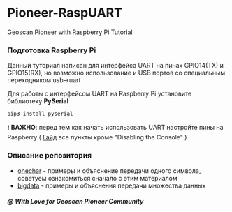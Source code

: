 # Pioneer-RaspUART
Geoscan Pioneer with Raspberry Pi Tutorial

### Подготовка Raspberry Pi
Данный туториал написан для интерфейса UART на пинах GPIO14(TX) и GPIO15(RX), но возможно использование и USB портов со специальным переходником usb->uart

Для работы с интерфейсом UART на Raspberry Pi установите библиотеку __PySerial__

```
pip3 install pyserial
```
:heavy_exclamation_mark: __ВАЖНО__: перед тем как начать использовать UART настройте пины на Raspberry ( [Гайд](https://spellfoundry.com/2016/05/29/configuring-gpio-serial-port-raspbian-jessie-including-pi-3-4/) все пункты кроме "Disabling the Console" )

### Описание репозитория
* [onechar](https://github.com/IlyaDanilenko/pioneer-raspuart/tree/master/onechar) - примеры и объяснение передачи одного символа, советуем ознакомиться сначало с этим материалом
* [bigdata](https://github.com/IlyaDanilenko/pioneer-raspuart/tree/master/bigdata) - примеры и объяснения передачи множества данных

##### @ With Love for Geoscan Pioneer Community
